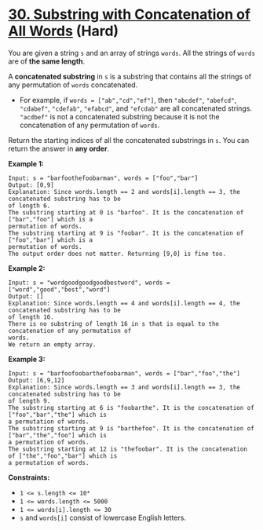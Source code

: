 # [30. Substring with Concatenation of All Words][link] (Hard)

[link]: https://leetcode.com/problems/substring-with-concatenation-of-all-words/

You are given a string `s` and an array of strings `words`. All the strings of `words` are of **the
same length**.

A **concatenated substring** in `s` is a substring that contains all the strings of any permutation
of `words` concatenated.

- For example, if `words = ["ab","cd","ef"]`, then `"abcdef"`, `"abefcd"`, `"cdabef"`, `"cdefab"`,
`"efabcd"`, and `"efcdab"` are all concatenated strings. `"acdbef"` is not a concatenated substring
because it is not the concatenation of any permutation of `words`.

Return the starting indices of all the concatenated substrings in  `s`. You can return the answer in
**any order**.

**Example 1:**

```
Input: s = "barfoothefoobarman", words = ["foo","bar"]
Output: [0,9]
Explanation: Since words.length == 2 and words[i].length == 3, the concatenated substring has to be
of length 6.
The substring starting at 0 is "barfoo". It is the concatenation of ["bar","foo"] which is a
permutation of words.
The substring starting at 9 is "foobar". It is the concatenation of ["foo","bar"] which is a
permutation of words.
The output order does not matter. Returning [9,0] is fine too.
```

**Example 2:**

```
Input: s = "wordgoodgoodgoodbestword", words = ["word","good","best","word"]
Output: []
Explanation: Since words.length == 4 and words[i].length == 4, the concatenated substring has to be
of length 16.
There is no substring of length 16 in s that is equal to the concatenation of any permutation of
words.
We return an empty array.
```

**Example 3:**

```
Input: s = "barfoofoobarthefoobarman", words = ["bar","foo","the"]
Output: [6,9,12]
Explanation: Since words.length == 3 and words[i].length == 3, the concatenated substring has to be
of length 9.
The substring starting at 6 is "foobarthe". It is the concatenation of ["foo","bar","the"] which is
a permutation of words.
The substring starting at 9 is "barthefoo". It is the concatenation of ["bar","the","foo"] which is
a permutation of words.
The substring starting at 12 is "thefoobar". It is the concatenation of ["the","foo","bar"] which is
a permutation of words.
```

**Constraints:**

- `1 <= s.length <= 10⁴`
- `1 <= words.length <= 5000`
- `1 <= words[i].length <= 30`
- `s` and `words[i]` consist of lowercase English letters.
